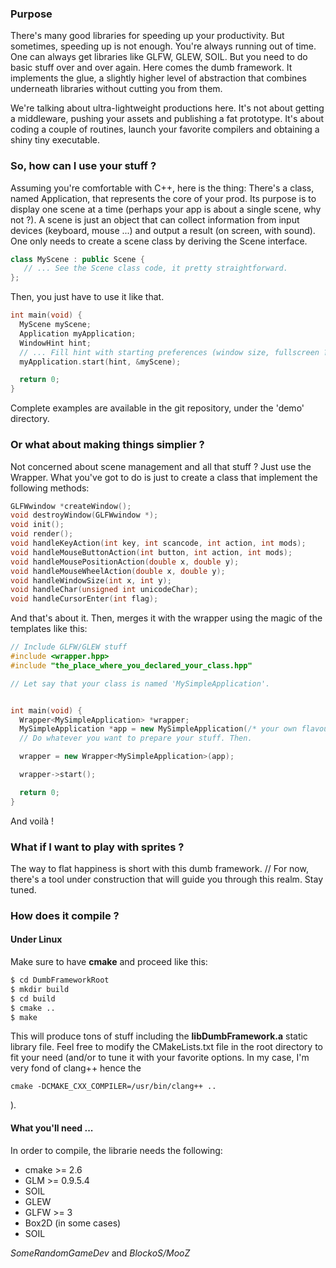 ### Purpose
There's many good libraries for speeding up your productivity. But sometimes, speeding up is not enough. You're always running out of time. One can always get libraries like GLFW, GLEW, SOIL. But you need to do basic stuff over and over again. Here comes the dumb framework. It implements the glue, a slightly higher level of abstraction that combines underneath libraries without cutting you from them.

We're talking about ultra-lightweight productions here. It's not about getting a middleware, pushing your assets and publishing a fat prototype. It's about coding a couple of routines, launch your favorite compilers and obtaining a shiny tiny executable.

### So, how can I use your stuff ?
Assuming you're comfortable with C++, here is the thing: There's a class, named Application, that represents the core of your prod. Its purpose is to display one scene at a time (perhaps your app is about a single scene, why not ?). A scene is just an object that can collect information from input devices (keyboard, mouse ...) and output a result (on screen, with sound).
One only needs to create a scene class by deriving the Scene interface.

```cpp
class MyScene : public Scene {
   // ... See the Scene class code, it pretty straightforward.
};
```

Then, you just have to use it like that.

```cpp
int main(void) {
  MyScene myScene;
  Application myApplication;      
  WindowHint hint;
  // ... Fill hint with starting preferences (window size, fullscreen ?).
  myApplication.start(hint, &myScene);

  return 0;
}
```

Complete examples are available in the git repository, under the 'demo' directory.
### Or what about making things simplier ?
Not concerned about scene management and all that stuff ?
Just use the Wrapper.
What you've got to do is just to create a class that implement the following methods:

```cpp
GLFWwindow *createWindow();
void destroyWindow(GLFWwindow *);
void init();
void render();
void handleKeyAction(int key, int scancode, int action, int mods);
void handleMouseButtonAction(int button, int action, int mods);
void handleMousePositionAction(double x, double y);
void handleMouseWheelAction(double x, double y);
void handleWindowSize(int x, int y);
void handleChar(unsigned int unicodeChar);
void handleCursorEnter(int flag);
```

And that's about it. Then, merges it with the wrapper using the magic of the templates like this:

```cpp
// Include GLFW/GLEW stuff
#include <wrapper.hpp>
#include "the_place_where_you_declared_your_class.hpp"

// Let say that your class is named 'MySimpleApplication'.


int main(void) {
  Wrapper<MySimpleApplication> *wrapper;
  MySimpleApplication *app = new MySimpleApplication(/* your own flavour of constructor */);
  // Do whatever you want to prepare your stuff. Then.

  wrapper = new Wrapper<MySimpleApplication>(app);

  wrapper->start();

  return 0;
}
```

And voilà !

### What if I want to play with sprites ?
The way to flat happiness is short with this dumb framework.
// For now, there's a tool under construction that will guide you through this realm. Stay tuned.

### How does it compile ?

#### Under Linux

Make sure to have **cmake** and proceed like this:

```sh
$ cd DumbFrameworkRoot
$ mkdir build
$ cd build
$ cmake ..
$ make
``` 

This will produce tons of stuff including the **libDumbFramework.a** static library file. Feel free to modify the CMakeLists.txt file in the root directory to fit your need (and/or to tune it with your favorite options. In my case, I'm very fond of clang++ hence the
```
cmake -DCMAKE_CXX_COMPILER=/usr/bin/clang++ ..
```
).

#### What you'll need ...

In order to compile, the librarie needs the following:

- cmake >= 2.6
- GLM >= 0.9.5.4
- SOIL
- GLEW
- GLFW >= 3
- Box2D (in some cases)
- SOIL


*SomeRandomGameDev* and *BlockoS/MooZ*
